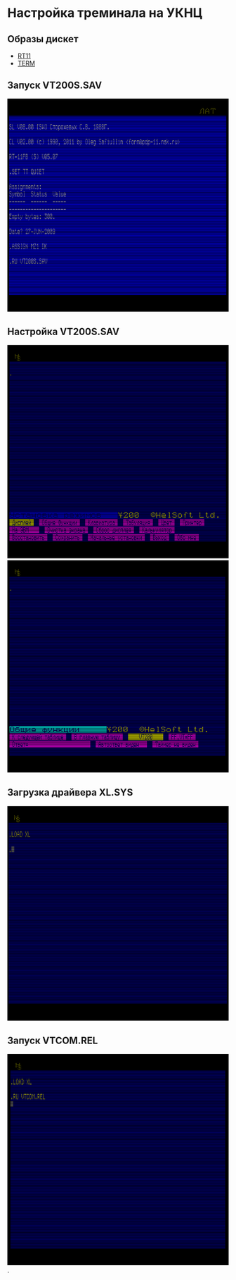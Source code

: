 # Настройка треминала на УКНЦ 
## Образы дискет
* [RT11](https://github.com/cyberpunk2008/Terminal-from-computer-Electronics-MS0511-UKNC-/blob/main/dsk/RT11.dsk)
* [TERM](https://github.com/cyberpunk2008/Terminal-from-computer-Electronics-MS0511-UKNC-/blob/main/dsk/TERM.dsk)

## Запуск VT200S.SAV
![](https://github.com/cyberpunk2008/Terminal-from-computer-Electronics-MS0511-UKNC-/blob/main/docs/RUN%20VT200S.png)
## Настройка VT200S.SAV
![](https://github.com/cyberpunk2008/Terminal-from-computer-Electronics-MS0511-UKNC-/blob/main/docs/VT200S(1).png)
![](https://github.com/cyberpunk2008/Terminal-from-computer-Electronics-MS0511-UKNC-/blob/main/docs/VT200S(2).png)
## Загрузка драйвера XL.SYS
![](https://github.com/cyberpunk2008/Terminal-from-computer-Electronics-MS0511-UKNC-/blob/main/docs/LOAD%20XL.png)
## Запуск VTCOM.REL
![](https://github.com/cyberpunk2008/Terminal-from-computer-Electronics-MS0511-UKNC-/blob/main/docs/RUN%20VTCOM.png).





